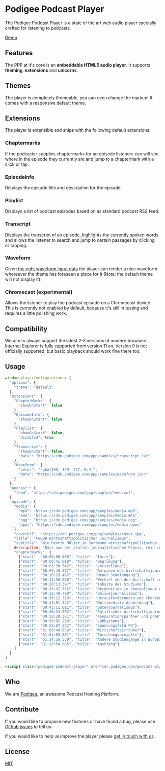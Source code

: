 # Podigee Podcast Player

The Podigee Podcast Player is a state of the art web audio player specially crafted for listening to podcasts.

[Demo](https://podigee.github.com/podigee-podcast-player "Podigee Podcast Player Demo")

## Features

The PPP at it's core is an **embeddable HTML5 audio player**. It supports **theming**, **extensions** and **unicorns**.

## Themes

The player is completely themeable, you can even change the markup! It comes with a responsive default theme.

## Extensions

The player is extensible and ships with the following default extensions:

### Chaptermarks

If the podcaster supplies chaptermarks for an episode listeners can will see where in the episode they currently are and jump to a chaptermark with a click or tap.

### Episodeinfo

Displays the episode title and description for the episode.

### Playlist

Displays a list of podcast episodes based on as standard podcast RSS feed.

### Transcript

Displays the transcript of an episode, highlights the currently spoken words and allows the listener to search and jump to certain passages by clicking or tapping.

### Waveform

Given [the right waveform input data](https://github.com/bbcrd/audiowaveform) the player can render a nice waveform whereever the theme has foreseen a place for it (Note: the default theme will not display it).

### Chromecast (experimental)

Allows the listener to play the podcast episode on a Chromecast device. This is currently not enabled by default, because it's still in testing and requires a little polishing work.

## Compatibility

We aim to always support the latest 2-3 versions of modern browsers. Internet Explorer is fully supported from version 11 on. Version 9 is not officially supported, but basic playback should work fine there too.

## Usage

```javascript
window.playerConfiguration = {
  "options": {
    "theme": "default"
  },
  "extensions": {
    "ChapterMarks": {
      "showOnStart": false
    },
    "EpisodeInfo": {
      "showOnStart": false
    },
    "Playlist": {
      "showOnStart": false,
      "disabled": true
    },
    "Transcript": {
      "showOnStart": false,
      "data": "https://cdn.podigee.com/ppp/samples/transcript.txt"
    },
    "Waveform": {
      "color": "rgba(100, 149, 237, 0.3)",
      "data": "https://cdn.podigee.com/ppp/samples/waveform.json",
    }
  },
  "podcast": {
    "feed": "https://cdn.podigee.com/ppp/samples/feed.xml",
  },
  "episode": {
    "media": {
      "mp3": "https://cdn.podigee.com/ppp/samples/media.mp3",
      "m4a": "https://cdn.podigee.com/ppp/samples/media.m4a",
      "ogg": "https://cdn.podigee.com/ppp/samples/media.ogg",
      "opus": "https://cdn.podigee.com/ppp/samples/media.opus"
    },
    "coverUrl": "https://cdn.podigee.com/ppp/samples/cover.jpg",
    "title": "FG009 Wirtschaftspolitischer Journalismus",
    "subtitle": "Wie Henrik Müller in Dortmund wirtschaftspolitischen Journalismus lehrt und erforscht. Und was guten Wirtschaftsjournalismus ausmacht.",
    description: "Raus aus der prallen journalistischen Praxis, rein in die Gremien-Universität. Henrik Müller hat diesen ungewöhnlichen Schritt gewagt: 2013 übernahm der damalige stellvertretende Chefredakteur des "manager magazin" den Lehrstuhl für wirtschaftspolitischen Journalismus am Institut für Journalistik der Technischen Universität Dortmund. Dort baut er seitdem die neuen Bachelor- und Master-Studiengänge für wirtschaftspolitischen Journalismus auf. Wie er diesen Wechsel zwischen den  Welten erlebt hat, was er seinen Studierenden vermitteln will und woran er forscht, erzählt der immer noch sehr umtriebige Autor ("Wirtschaftsirrtümer: 50 Denkfehler, die uns Kopf und Kragen kosten") und Spiegel-Online-Kolumnist in dieser anregenden Episode. Dabei geht es darum, was Wirtschaftsjournalismus leisten soll und muss, was Studierende erst mühsam über Lobbyismus lernen müssen und was eigentlich "gute Geschichten" sind.",
    "chaptermarks": [
      {"start": "00:00:00.000", "title": "Intro"},
      {"start": "00:00:41.018", "title": "Begrüßung"},
      {"start": "00:01:30.542", "title": "Vorstellung"},
      {"start": "00:05:48.377", "title": "Aufgaben des Wirtschaftsjournalismus"},
      {"start": "00:10:29.462", "title": "Neuer Studiengang"},
      {"start": "00:13:50.076", "title": "Wechsel von der Wirtschaft in die Wissenschaft"},
      {"start": "00:20:13.397", "title": "Inhalte des Studiums"},
      {"start": "00:25:37.755", "title": "Herdentrieb im Journalismus und gute Geschichten"},
      {"start": "00:32:40.790", "title": "Onlinejournalismus"},
      {"start": "00:36:12.318", "title": "Herausforderungen und Chancen für junge Journalisten"},
      {"start": "00:41:01.342", "title": "Multimediale Ausbildung"},
      {"start": "00:43:11.011", "title": "Datenjournalismus"},
      {"start": "00:46:34.093", "title": "Politischer Wirtschaftsjournalismus"},
      {"start": "00:50:28.321", "title": "Kooperationspartner und praktisches Studium"},
      {"start": "00:56:02.258", "title": "Lobbyismus"},
      {"start": "00:58:07.342", "title": "Spannungsfeld PR"},
      {"start": "01:00:44.639", "title": "Wirtschaftsirrtümer"},
      {"start": "01:04:09.361", "title": "Forschungsprojekte"},
      {"start": "01:14:56.559", "title": "Andere Studiengänge in Europa"},
      {"start": "01:20:54.085", "title": "Ausklang"}
    ]
  }
}
```

```html
<script class="podigee-podcast-player" src="cdn.podigee.com/podcast-player/javascripts/podigee-podcast-player.js" data-configuration="playerConfiguration"></script>
```

## Who

We are [Podigee](https://www.podigee.com "The Podcast Hosting Platform"), an awesome Podcast Hosting Platform.

## Contribute

If you would like to propose new features or have found a bug, please use [Github issues](https://github.com/podigee/podigee-podcast-player/issues) to tell us.

If you would like to help us improve the player please [get in touch with us](mailto:hello@podigee.com).

## License

[MIT](https://github.com/podigee/podigee-podcast-player/blob/master/LICENSE)

